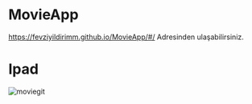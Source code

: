 # MovieApp
https://fevziyildirimm.github.io/MovieApp/#/ Adresinden ulaşabilirsiniz.

# Ipad
![moviegit](https://user-images.githubusercontent.com/41298960/106395174-cbb83200-6411-11eb-85b4-70b012d457e8.gif)



